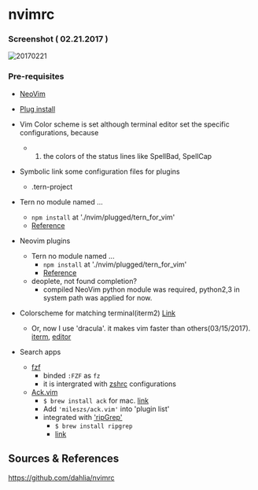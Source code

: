 # nvimrc

### Screenshot ( 02.21.2017 )

![20170221](https://cloud.githubusercontent.com/assets/6479173/23148236/c967b16a-f827-11e6-9a8d-bd248af6a0be.png)

### Pre-requisites


- [NeoVim](https://github.com/neovim/neovim/)

- [Plug install](https://github.com/junegunn/vim-plug)
- Vim Color scheme is set although terminal editor set the specific configurations, because
  - 1. the colors of the status lines like SpellBad, SpellCap

- Symbolic link some configuration files for plugins
  - .tern-project

- Tern no module named ...
  - `npm install` at './nvim/plugged/tern_for_vim'
  - [Reference](https://vimeo.com/67215272)

- Neovim plugins
  - Tern no module named ...
    - `npm install` at './nvim/plugged/tern_for_vim'
    - [Reference](https://vimeo.com/67215272)
  - deoplete, not found completion?
    - compiled NeoVim python module was required, python2,3 in system path was applied for now.

- Colorscheme for matching terminal(iterm2) [Link](https://github.com/mbadolato/iTerm2-Color-Schemes)
  - Or, now I use 'dracula'. it makes vim faster than others(03/15/2017). [iterm](https://draculatheme.com/iterm/), [editor](https://github.com/dracula/dracula-theme/)

- Search apps
  - [fzf](https://github.com/junegunn/fzf)
    - binded `:FZF` as `fz`
    - it is intergrated with [zshrc](github.com/wikibootup/zshrc) configurations
  - [Ack.vim](https://github.com/mileszs/ack.vim)
    - `$ brew install ack` for mac. [link](https://github.com/mileszs/ack.vim/issues/156#issuecomment-218553117)
    - Add `'mileszs/ack.vim'` into 'plugin list'
    - integrated with ['ripGrep'](https://github.com/BurntSushi/ripgrep)
      - `$ brew install ripgrep`
      - [link](http://www.wezm.net/technical/2016/09/ripgrep-with-vim/)

Sources & References
---
https://github.com/dahlia/nvimrc
